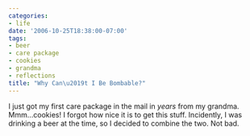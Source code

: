 ```yaml
---
categories:
- life
date: '2006-10-25T18:38:00-07:00'
tags:
- beer
- care package
- cookies
- grandma
- reflections
title: "Why Can\u2019t I Be Bombable?"
---
```


I just got my first care package in the mail in *years* from my grandma. Mmm…cookies! I forgot how nice it is to get this stuff. Incidently, I was drinking a beer at the time, so I decided to combine the two. Not bad.
